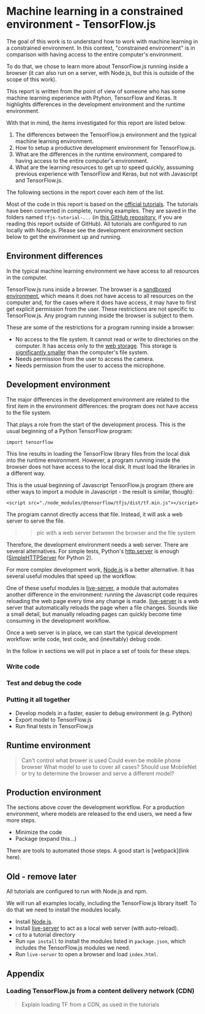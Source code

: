 # Machine learning in a constrained environment - TensorFlow.js

The goal of this work is to understand how to work with machine learning in a
constrained environment. In this context, "constrained environment" is in
comparison with having access to the entire computer's environment.

To do that, we chose to learn more about TensorFlow.js running inside a
browser (it can also run on a server, with Node.js, but this is outside of
the scope of this work).

This report is written from the point of view of someone who has some machine
learning experience with Ptyhon, TensorFlow and Keras. It highlights
differences in the development environment and the runtime environment.

With that in mind, the items investigated for this report are listed below.

1. The differences between the TensorFlow.js environment and the typical
   machine learning environment.
1. How to setup a productive development environment for TensorFlow.js.
1. What are the differences in the runtime environment, compared to having
   access to the entire computer's environment.
1. What are the learning resources to get up to speed quickly, asssuming
   previous experience with TensorFlow and Keras, but not with Javascript and
   TensorFlow.js.

The following sections in the report cover each item of the list.

Most of the code in this report is based on the
[official tutorials](https://www.tensorflow.org/js/tutorials). The tutorials
have been converted in complete, running examples. They are saved in the
folders named `tfjs-tutorial-...` (in [this GitHub repository](https://github.com/cgarbin/cap6618-computer-vision/tree/master/module8-tensorflow-js),
if you are reading this report outside of GitHub). All tutorials are configured
to run locally with Node.js. Please see the development environment section
below to get the environment up and running.

## Environment differences

In the typical machine learning environment we have access to all resources in
the computer.

TensorFlow.js runs inside a browser. The browser is a [sandboxed environment](<https://en.wikipedia.org/wiki/Sandbox_(computer_security)>),
which means it does not have access to all resources on the computer and, for
the cases where it does have access, it may have to first get explicit
permission from the user. These restrictions are not specific to TensorFlow.js.
Any program running inside the browser is subject to them.

These are some of the restrictions for a program running inside a browser:

-   No access to the file system. It cannot read or write to directories on the
    computer. It has access only to the [web storage](https://developer.mozilla.org/en-US/docs/Web/API/Web_Storage_API).
    This storage is [significantly smaller](https://developer.mozilla.org/en-US/docs/Web/API/IndexedDB_API/Browser_storage_limits_and_eviction_criteria#Storage_limits)
    than the computer's file system.
-   Needs permission from the user to access the camera.
-   Needs permission from the user to access the microphone.

## Development environment

The major differences in the development environment are related to the first
item in the environment differences: the program does not have access to the
file system.

That plays a role from the start of the development process. This is the usual
beginning of a Python TensorFlow program:

    import tensorflow

This line results in loading the TensorFlow library files from the local disk
into the runtime environment. However, a program running inside the browser
does not have access to the local disk. It must load the libraries in a
different way.

This is the usual beginning of Javascript TensorFlow.js program (there are
other ways to import a module in Javascript - the result is similar, though):

    <script src="./node_modules/@tensorflow/tfjs/dist/tf.min.js"></script>

The program cannot directly access that file. Instead, it will ask a web
server to serve the file.

> > pic with a web server between the browser and the file system

Therefore, the development environment needs a web server. There are several
alternatives. For simple tests, Python's [http.server](https://docs.python.org/3/library/http.server.html)
is enough ([SimpleHTTPServer](https://docs.python.org/2/library/simplehttpserver.html)
for Python 2).

For more complex development work, [Node.js](https://nodejs.org/en/) is a
better alternative. It has several useful modules that speed up the workflow.

One of these useful modules is [live-server](https://www.npmjs.com/package/live-server),
a module that automates another difference in the environment: running the
Javascript code requires reloading the web page every time any change is made.
[live-server](https://www.npmjs.com/package/live-server) is a web server that
automatically reloads the page when a file changes. Sounds like a small detail,
but manually reloading pages can quickly become time consuming in the
development workflow.

Once a web server is in place, we can start the typical development workflow:
write code, test code, and (inevitably) debug code.

In the follow in sections we will put in place a set of tools for these steps.

### Write code

### Test and debug the code

### Putting it all together

-   Develop models in a faster, easier to debug environment (e.g. Python)
-   Export model to TensorFlow.js
-   Run final tests in TensorFlow.js

## Runtime environment

> Can't control what brower is used
> Could even be mobile phone browser
> What model to use to cover all cases? Should use MobileNet or try to
> determine the browser and serve a different model?

## Production environment

The sections above cover the development workflow. For a production
environment, where models are released to the end users, we need a few more
steps.

-   Minimize the code
-   Package (expand this...)

There are tools to automated those steps. A good start is [webpack](link here).

## Old - remove later

All tutorials are configured to run with Node.js and npm.

We will run all examples locally, including the TensorFlow.js library itself.
To do that we need to install the modules locally.

-   Install [Node.js](https://nodejs.org/).
-   Install [live-server](https://www.npmjs.com/package/live-server) to act as
    a local web server (with auto-reload).
-   `cd` to a tutorial directory
-   Run `npm install` to install the modules listed in `package.json`, which
    includes the TensorFlow.js modules we need.
-   Run `live-server` to open a browser and load `index.html`.

## Appendix

### Loading TensorFlow.js from a content delivery network (CDN)

> Explain loading TF from a CDN, as used in the tutorials
